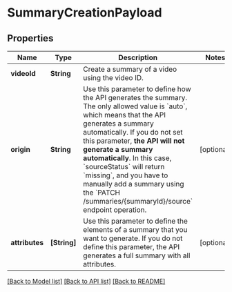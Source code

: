 # SummaryCreationPayload

## Properties
Name | Type | Description | Notes
------------ | ------------- | ------------- | -------------
**videoId** | **String** | Create a summary of a video using the video ID. | 
**origin** | **String** | Use this parameter to define how the API generates the summary. The only allowed value is &#x60;auto&#x60;, which means that the API generates a summary automatically.  If you do not set this parameter, **the API will not generate a summary automatically**.  In this case, &#x60;sourceStatus&#x60; will return &#x60;missing&#x60;, and you have to manually add a summary using the &#x60;PATCH /summaries/{summaryId}/source&#x60; endpoint operation. | [optional] 
**attributes** | **[String]** | Use this parameter to define the elements of a summary that you want to generate. If you do not define this parameter, the API generates a full summary with all attributes. | [optional] 

[[Back to Model list]](../README.md#documentation-for-models) [[Back to API list]](../README.md#documentation-for-api-endpoints) [[Back to README]](../README.md)


